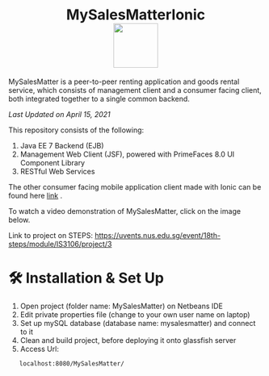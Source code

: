 <h1 align="center">
  MySalesMatterIonic
  <div align="center">
  <img src="https://i.imgur.com/LF9MtX4.jpg" width="88">
</div>

</h1>

MySalesMatter is a peer-to-peer renting application and goods rental service, which consists of management client and a consumer facing client, both integrated together to a single common backend.

_Last Updated on April 15, 2021_

This repository consists of the following:

1. Java EE 7 Backend (EJB)
2. Management Web Client (JSF), powered with PrimeFaces 8.0 UI Component Library
3. RESTful Web Services

The other consumer facing mobile application client made with Ionic can be found here [link](https://github.com/yukineowq/MySalesMatterIonic) .

To watch a video demonstration of MySalesMatter, click on the image below.

Link to project on STEPS: https://uvents.nus.edu.sg/event/18th-steps/module/IS3106/project/3

# 🛠 Installation & Set Up
1. Open project (folder name: MySalesMatter) on Netbeans IDE
2. Edit private properties file (change to your own user name on laptop)
3. Set up mySQL database (database name: mysalesmatter) and connect to it
4. Clean and build project, before deploying it onto glassfish server
5. Access Url: 
```sh
   localhost:8080/MySalesMatter/
   ```


